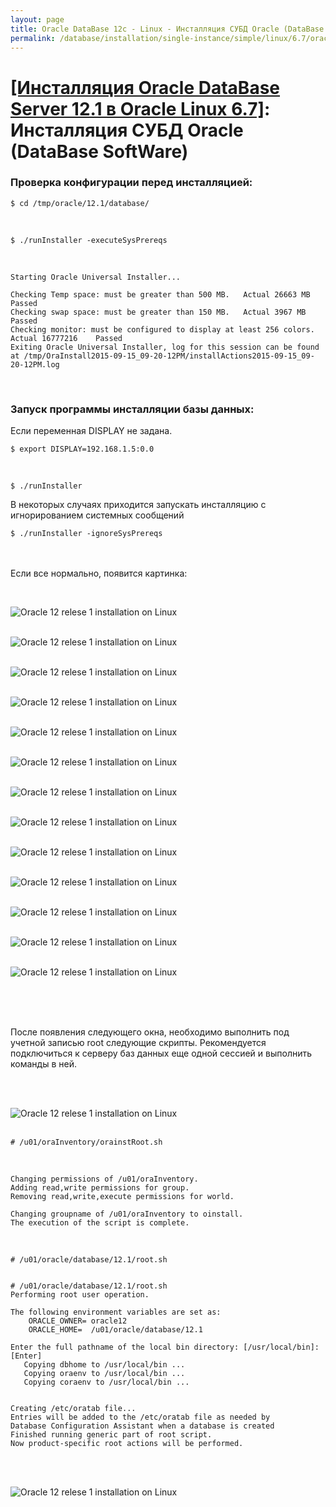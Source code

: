 ```yaml
---
layout: page
title: Oracle DataBase 12c - Linux - Инсталляция СУБД Oracle (DataBase SoftWare)
permalink: /database/installation/single-instance/simple/linux/6.7/oracle/12.1/oracle-database-software-installation/
---
```


# <a href="/database/installation/single-instance/simple/linux/6.7/oracle/12.1/">[Инсталляция Oracle DataBase Server 12.1 в Oracle Linux 6.7]</a>: Инсталляция СУБД Oracle (DataBase SoftWare)


### Проверка конфигурации перед инсталляцией:


	$ cd /tmp/oracle/12.1/database/


<br/>

	$ ./runInstaller -executeSysPrereqs


<br/>

	Starting Oracle Universal Installer...

	Checking Temp space: must be greater than 500 MB.   Actual 26663 MB    Passed
	Checking swap space: must be greater than 150 MB.   Actual 3967 MB    Passed
	Checking monitor: must be configured to display at least 256 colors.    Actual 16777216    Passed
	Exiting Oracle Universal Installer, log for this session can be found at /tmp/OraInstall2015-09-15_09-20-12PM/installActions2015-09-15_09-20-12PM.log



<br/>

### Запуск программы инсталляции базы данных:


Если переменная DISPLAY не задана.

	$ export DISPLAY=192.168.1.5:0.0

<br/>

	$ ./runInstaller


В некоторых случаях приходится запускать инсталляцию с игнорированием системных сообщений


	$ ./runInstaller -ignoreSysPrereqs


<br/><br/>
Если все нормально, появится картинка:

<br/>

<img src="http://img.oradba.net/01-database/02-installation/01-single-instance/01-simple/02-linux/6.7/oracle/12.1/02_database_software_installation/oracle12R1_database_software_installation_01.png" border="0" alt="Oracle 12 relese 1 installation on Linux"><br/><br/>

<img src="http://img.oradba.net/01-database/02-installation/01-single-instance/01-simple/02-linux/6.7/oracle/12.1/02_database_software_installation/oracle12R1_database_software_installation_02.png" border="0" alt="Oracle 12 relese 1 installation on Linux"><br/><br/>

<img src="http://img.oradba.net/01-database/02-installation/01-single-instance/01-simple/02-linux/6.7/oracle/12.1/02_database_software_installation/oracle12R1_database_software_installation_03.png" border="0" alt="Oracle 12 relese 1 installation on Linux"><br/><br/>

<img src="http://img.oradba.net/01-database/02-installation/01-single-instance/01-simple/02-linux/6.7/oracle/12.1/02_database_software_installation/oracle12R1_database_software_installation_04.png" border="0" alt="Oracle 12 relese 1 installation on Linux"><br/><br/>

<img src="http://img.oradba.net/01-database/02-installation/01-single-instance/01-simple/02-linux/6.7/oracle/12.1/02_database_software_installation/oracle12R1_database_software_installation_05.png" border="0" alt="Oracle 12 relese 1 installation on Linux"><br/><br/>

<img src="http://img.oradba.net/01-database/02-installation/01-single-instance/01-simple/02-linux/6.7/oracle/12.1/02_database_software_installation/oracle12R1_database_software_installation_06.png" border="0" alt="Oracle 12 relese 1 installation on Linux"><br/><br/>

<img src="http://img.oradba.net/01-database/02-installation/01-single-instance/01-simple/02-linux/6.7/oracle/12.1/02_database_software_installation/oracle12R1_database_software_installation_07.png" border="0" alt="Oracle 12 relese 1 installation on Linux"><br/><br/>

<img src="http://img.oradba.net/01-database/02-installation/01-single-instance/01-simple/02-linux/6.7/oracle/12.1/02_database_software_installation/oracle12R1_database_software_installation_08.png" border="0" alt="Oracle 12 relese 1 installation on Linux"><br/><br/>

<img src="http://img.oradba.net/01-database/02-installation/01-single-instance/01-simple/02-linux/6.7/oracle/12.1/02_database_software_installation/oracle12R1_database_software_installation_09.png" border="0" alt="Oracle 12 relese 1 installation on Linux"><br/><br/>

<img src="http://img.oradba.net/01-database/02-installation/01-single-instance/01-simple/02-linux/6.7/oracle/12.1/02_database_software_installation/oracle12R1_database_software_installation_10.png" border="0" alt="Oracle 12 relese 1 installation on Linux"><br/><br/>

<img src="http://img.oradba.net/01-database/02-installation/01-single-instance/01-simple/02-linux/6.7/oracle/12.1/02_database_software_installation/oracle12R1_database_software_installation_11.png" border="0" alt="Oracle 12 relese 1 installation on Linux"><br/><br/>

<img src="http://img.oradba.net/01-database/02-installation/01-single-instance/01-simple/02-linux/6.7/oracle/12.1/02_database_software_installation/oracle12R1_database_software_installation_12.png" border="0" alt="Oracle 12 relese 1 installation on Linux"><br/><br/>

<img src="http://img.oradba.net/01-database/02-installation/01-single-instance/01-simple/02-linux/6.7/oracle/12.1/02_database_software_installation/oracle12R1_database_software_installation_13.png" border="0" alt="Oracle 12 relese 1 installation on Linux"><br/><br/>


<br/><br/>

После появления следующего окна, необходимо выполнить под учетной записью root следующие скрипты. Рекомендуется подключиться к серверу баз данных еще одной сессией и выполнить команды в ней.

<br/><br/>

<img src="http://img.oradba.net/01-database/02-installation/01-single-instance/01-simple/02-linux/6.7/oracle/12.1/02_database_software_installation/oracle12R1_database_software_installation_14.png" border="0" alt="Oracle 12 relese 1 installation on Linux"><br/><br/>


	# /u01/oraInventory/orainstRoot.sh


<br/>


	Changing permissions of /u01/oraInventory.
	Adding read,write permissions for group.
	Removing read,write,execute permissions for world.

	Changing groupname of /u01/oraInventory to oinstall.
	The execution of the script is complete.


<br/>


	# /u01/oracle/database/12.1/root.sh


	# /u01/oracle/database/12.1/root.sh
	Performing root user operation.

	The following environment variables are set as:
	    ORACLE_OWNER= oracle12
	    ORACLE_HOME=  /u01/oracle/database/12.1

	Enter the full pathname of the local bin directory: [/usr/local/bin]: [Enter]
	   Copying dbhome to /usr/local/bin ...
	   Copying oraenv to /usr/local/bin ...
	   Copying coraenv to /usr/local/bin ...


	Creating /etc/oratab file...
	Entries will be added to the /etc/oratab file as needed by
	Database Configuration Assistant when a database is created
	Finished running generic part of root script.
	Now product-specific root actions will be performed.



<br/><br/>

<img src="http://img.oradba.net/01-database/02-installation/01-single-instance/01-simple/02-linux/6.7/oracle/12.1/02_database_software_installation/oracle12R1_database_software_installation_15.png" border="0" alt="Oracle 12 relese 1 installation on Linux"><br/><br/>
